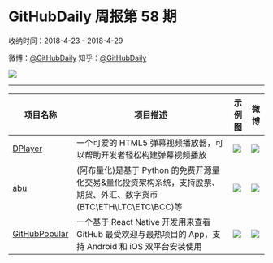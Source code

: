 # GitHubDaily 周报第 58 期

收纳时间：2018-4-23 - 2018-4-29

微博：[@GitHubDaily](https://weibo.com/GitHubDaily)
知乎：[@GitHubDaily](https://www.zhihu.com/people/githubdaily)

![](https://raw.githubusercontent.com/GitHubDaily/GitHubDaily/master/assets/weixin.png)

---

项目名称 | 项目描述 | 示例图 | 微博
--- | --- | --- | ---
[DPlayer](status.github_url) | 一个可爱的 HTML5 弹幕视频播放器，可以帮助开发者轻松构建弹幕视频播放 | ![](http://wx3.sinaimg.cn/large/006fiYtfly1fqpb5pkplyj31b40l610s.jpg) | [![](https://raw.githubusercontent.com/GitHubDaily/GitHubDaily/master/assets/sina_logo.png)](https://weibo.com/5722964389/GdYYLpT2O)
[abu](status.github_url) | (阿布量化)是基于 Python 的免费开源量化交易&量化投资架构系统，支持股票、期货、外汇、数字货币(BTC\ETH\LTC\ETC\BCC)等 | ![](http://wx2.sinaimg.cn/large/006fiYtfly1fqpa7d77sqg311l0mie84.gif) | [![](https://raw.githubusercontent.com/GitHubDaily/GitHubDaily/master/assets/sina_logo.png)](https://weibo.com/5722964389/GdPygyccu)
[GitHubPopular](status.github_url) | 一个基于 React Native 开发用来查看 GitHub 最受欢迎与最热项目的 App，支持 Android 和 iOS 双平台安装使用 | ![](http://wx1.sinaimg.cn/large/006fiYtfly1fqlutx6k91j30m80dqn2w.jpg) | [![](https://raw.githubusercontent.com/GitHubDaily/GitHubDaily/master/assets/sina_logo.png)](https://weibo.com/5722964389/GdngMk244)
